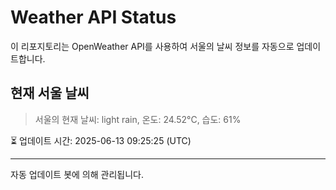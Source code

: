 
# Weather API Status

이 리포지토리는 OpenWeather API를 사용하여 서울의 날씨 정보를 자동으로 업데이트합니다.

## 현재 서울 날씨
> 서울의 현재 날씨: light rain, 온도: 24.52°C, 습도: 61%

⏳ 업데이트 시간: 2025-06-13 09:25:25 (UTC)

---
자동 업데이트 봇에 의해 관리됩니다.
